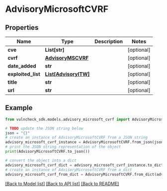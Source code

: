 # AdvisoryMicrosoftCVRF


## Properties

Name | Type | Description | Notes
------------ | ------------- | ------------- | -------------
**cve** | **List[str]** |  | [optional] 
**cvrf** | [**AdvisoryMSCVRF**](AdvisoryMSCVRF.md) |  | [optional] 
**date_added** | **str** |  | [optional] 
**exploited_list** | [**List[AdvisoryITW]**](AdvisoryITW.md) |  | [optional] 
**title** | **str** |  | [optional] 
**url** | **str** |  | [optional] 

## Example

```python
from vulncheck_sdk.models.advisory_microsoft_cvrf import AdvisoryMicrosoftCVRF

# TODO update the JSON string below
json = "{}"
# create an instance of AdvisoryMicrosoftCVRF from a JSON string
advisory_microsoft_cvrf_instance = AdvisoryMicrosoftCVRF.from_json(json)
# print the JSON string representation of the object
print(AdvisoryMicrosoftCVRF.to_json())

# convert the object into a dict
advisory_microsoft_cvrf_dict = advisory_microsoft_cvrf_instance.to_dict()
# create an instance of AdvisoryMicrosoftCVRF from a dict
advisory_microsoft_cvrf_from_dict = AdvisoryMicrosoftCVRF.from_dict(advisory_microsoft_cvrf_dict)
```
[[Back to Model list]](../README.md#documentation-for-models) [[Back to API list]](../README.md#documentation-for-api-endpoints) [[Back to README]](../README.md)


